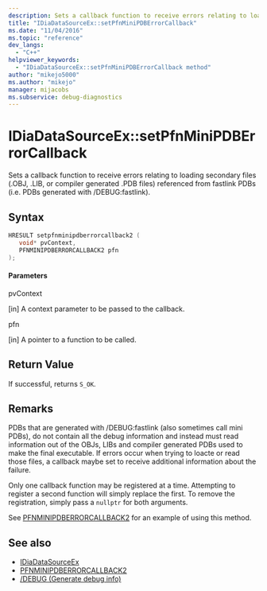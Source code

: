 ```yaml
---
description: Sets a callback function to receive errors relating to loading secondary files referenced from fastlink PDBs.
title: "IDiaDataSourceEx::setPfnMiniPDBErrorCallback"
ms.date: "11/04/2016"
ms.topic: "reference"
dev_langs:
  - "C++"
helpviewer_keywords:
  - "IDiaDataSourceEx::setPfnMiniPDBErrorCallback method"
author: "mikejo5000"
ms.author: "mikejo"
manager: mijacobs
ms.subservice: debug-diagnostics
---
```


# IDiaDataSourceEx::setPfnMiniPDBErrorCallback

Sets a callback function to receive errors relating to loading secondary files (.OBJ, .LIB, or compiler generated .PDB  files) referenced from fastlink PDBs (i.e. PDBs generated with /DEBUG:fastlink).

## Syntax

```c++
HRESULT setpfnminipdberrorcallback2 (
   void* pvContext,
   PFNMINIPDBERRORCALLBACK2 pfn
);
```

#### Parameters

pvContext

[in] A context parameter to be passed to the callback.

pfn

[in] A pointer to a function to be called.

## Return Value

If successful, returns `S_OK`.

## Remarks

PDBs that are generated with /DEBUG:fastlink (also sometimes call mini PDBs), do not contain all the debug information and instead must read information out of the OBJs, LIBs and compiler generated PDBs used to make the final executable.  If errors occur when trying to loacte or read those files, a callback maybe set to receive additional information about the failure.

Only one callback function may be registered at a time. Attempting to register a second function will simply replace the first. To remove the registration, simply pass a `nullptr` for both arguments.

See [PFNMINIPDBERRORCALLBACK2](../../debugger/debug-interface-access/pfnminipdberrorcallback2.md) for an example of using this method.

## See also

- [IDiaDataSourceEx](../../debugger/debug-interface-access/idiadatasourceex.md)
- [PFNMINIPDBERRORCALLBACK2](../../debugger/debug-interface-access/pfnminipdberrorcallback2.md)
- [/DEBUG (Generate debug info)](/cpp/build/reference/debug-generate-debug-info)
